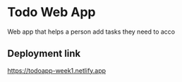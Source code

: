 # Todo Web App

Web app that helps a person add tasks they need to acco

## Deployment link

https://todoapp-week1.netlify.app
